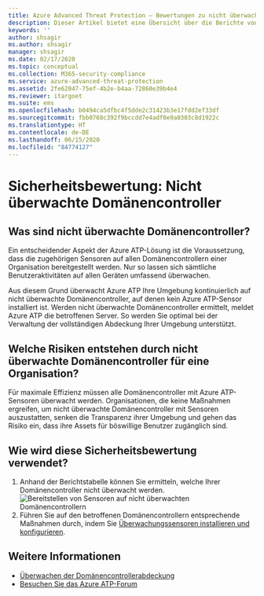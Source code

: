 ```yaml
---
title: Azure Advanced Threat Protection – Bewertungen zu nicht überwachten Domänencontrollern
description: Dieser Artikel bietet eine Übersicht über die Berichte von Azure ATP zur Bewertung des Identitätssicherheitsstatus von nicht überwachten Domänencontrollern.
keywords: ''
author: shsagir
ms.author: shsagir
manager: shsagir
ms.date: 02/17/2020
ms.topic: conceptual
ms.collection: M365-security-compliance
ms.service: azure-advanced-threat-protection
ms.assetid: 2fe62047-75ef-4b2e-b4aa-72860e39b4e4
ms.reviewer: itargoet
ms.suite: ems
ms.openlocfilehash: b0494ca5dfbc4f5dde2c31423b3e17fdd2ef33df
ms.sourcegitcommit: fbb0768c392f9bccdd7e4adf0e9a0303c8d1922c
ms.translationtype: HT
ms.contentlocale: de-DE
ms.lasthandoff: 06/15/2020
ms.locfileid: "84774127"
---
```

# <a name="security-assessment-unmonitored-domain-controllers"></a>Sicherheitsbewertung: Nicht überwachte Domänencontroller

## <a name="what-are-unmonitored-domain-controllers"></a>Was sind nicht überwachte Domänencontroller?

Ein entscheidender Aspekt der Azure ATP-Lösung ist die Voraussetzung, dass die zugehörigen Sensoren auf allen Domänencontrollern einer Organisation bereitgestellt werden. Nur so lassen sich sämtliche Benutzeraktivitäten auf allen Geräten umfassend überwachen.

Aus diesem Grund überwacht Azure ATP Ihre Umgebung kontinuierlich auf nicht überwachte Domänencontroller, auf denen kein Azure ATP-Sensor installiert ist. Werden nicht überwachte Domänencontroller ermittelt, meldet Azure ATP die betroffenen Server. So werden Sie optimal bei der Verwaltung der vollständigen Abdeckung Ihrer Umgebung unterstützt.

## <a name="what-risk-do-unmonitored-domain-controllers-pose-to-an-organization"></a>Welche Risiken entstehen durch nicht überwachte Domänencontroller für eine Organisation?

Für maximale Effizienz müssen alle Domänencontroller mit Azure ATP-Sensoren überwacht werden. Organisationen, die keine Maßnahmen ergreifen, um nicht überwachte Domänencontroller mit Sensoren auszustatten, senken die Transparenz ihrer Umgebung und gehen das Risiko ein, dass ihre Assets für böswillige Benutzer zugänglich sind.

## <a name="how-do-i-use-this-security-assessment"></a>Wie wird diese Sicherheitsbewertung verwendet?

1. Anhand der Berichtstabelle können Sie ermitteln, welche Ihrer Domänencontroller nicht überwacht werden.
    ![Bereitstellen von Sensoren auf nicht überwachten Domänencontrollern](media/atp-cas-isp-unmonitored-domain-controller-1.png)
1. Führen Sie auf den betroffenen Domänencontrollern entsprechende Maßnahmen durch, indem Sie [Überwachungssensoren installieren und konfigurieren](atp-sensor-monitoring.md#domain-controller-status).

## <a name="see-also"></a>Weitere Informationen

- [Überwachen der Domänencontrollerabdeckung](atp-sensor-monitoring.md)
- [Besuchen Sie das Azure ATP-Forum](https://aka.ms/azureatpcommunity)

